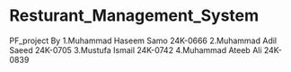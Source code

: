 # Resturant_Management_System
 PF_project
By
1.Muhammad Haseem Samo  24K-0666
2.Muhammad Adil Saeed 24K-0705
3.Mustufa Ismail  24K-0742
4.Muhammad Ateeb Ali 24K-0839
